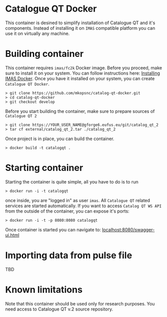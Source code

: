 # Catalogue QT Docker

This container is desined to simplify installation of Catalogue QT and it's components. Instead of installing it on `IMAS` compatible platform you can use it on virtually any machine.

# Building container

This container requires `imas/fc2k` Docker image. Before you proceed, make sure to install it on your system. You can follow instructions here: [Installing IMAS Docker](https://docs.psnc.pl/display/WFMS/IMAS+@+Docker). Once you have it installed on your system, you can create `Catalogue QT Docker`.

```
> git clone https://github.com/mkopsnc/catalog-qt-docker.git
> cd catalog-qt-docker
> git checkout develop
```

Before you start building the container, make sure to prepare sources of `Catalogue QT 2`

```
> git clone https://YOUR_USER_NAME@gforge6.eufus.eu/git/catalog_qt_2
> tar cf external/catalog_qt_2.tar ./catalog_qt_2
```

Once project is in place, you can build the container.

```
> docker build -t catalogqt .
```

# Starting container

Starting the container is quite simple, all you have to do is to run

```
> docker run -i -t catalogqt
```

once inside, you are "logged in" as user `imas`. All `Catalogue QT` related services are started automatically. If you want to access `Catalog QT WS API` from the outside of the container, you can expose it's ports:

```
> docker run -i -t -p 8080:8080 catalogqt
```

Once container is started you can navigate to: [localhost:8080/swagger-ui.html](http://localhost:8080/swagger-ui.html)

# Importing data from pulse file

TBD

# Known limitations

Note that this container should be used only for research purposes. You need access to Catalogue QT v.2 source repository.

